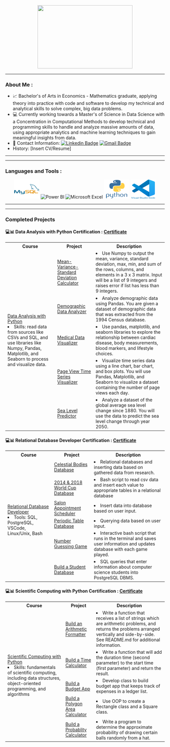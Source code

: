 <!-- header -->

<div id="header" align="center">
  <img src="https://media4.giphy.com/media/v1.Y2lkPTc5MGI3NjExM3RtZnVkb3UyeGp6NjdvMnVnbWhvN3kwaG1jcnR5OXZrY3pucXEyZSZlcD12MV9pbnRlcm5hbF9naWZfYnlfaWQmY3Q9Zw/MeJgB3yMMwIaHmKD4z/giphy.gif" width='300' height="200"/>
</div>

---

<!-- about me -->

### About Me :

- 📈 Bachelor's of Arts in Economics - Mathematics graduate, applying theory into practice with code and software to develop my technical and analytical skills to solve complex, big data problems.
- 💻  Currently working towards a Master's of Science in Data Science with a Concentration in Computational Methods to develop technical and programming skills to handle and analyze massive amounts of data, using appropriate analytics and machine learning techniques to gain meaningful insights from data.
- 👤 Contact Information: [![Linkedin Badge](https://img.shields.io/badge/-LinkedIn-blue?style=flat&logo=Linkedin&logoColor=white)](https://www.linkedin.com/in/danielkims/)   <a href=mailto:“jobsfordaniel1@gmail.com”>![Gmail Badge](https://img.shields.io/badge/email-white?style=flat&logo=gmail&labelColor=white&color=green)</a> 
- History: [Insert CV/Resume]
---
---
<!-- skills section - programming languages -->

### Languages and Tools :
<div id="languages" align="center">
  <img src="https://github.com/devicons/devicon/blob/master/icons/mysql/mysql-original-wordmark.svg" title="MySQL"  alt="MySQL" width="80" height="60"/>
  <img src="https://res.cloudinary.com/hevo/images/f_auto,q_auto/v1655278325/hevo-learn/Power-BI-Power-BI-logo/Power-BI-Power-BI-logo.png?_i=AA" title="Power BI" alt="Power BI" width="80" height="60"/>
  <img src="https://logos-world.net/wp-content/uploads/2022/02/Microsoft-Excel-Symbol.png" title="Microsoft Excel" alt="Microsoft Excel" width="80" height="60"/>
  <img src="https://github.com/devicons/devicon/blob/master/icons/python/python-original-wordmark.svg" title="Python" alt="Python" width="80" height="60"/>
  <img src="https://github.com/devicons/devicon/blob/master/icons/vscode/vscode-original-wordmark.svg" title="VS Code" alt="VS Code" width="80" height="60"/>
</div>

---
---

### Completed Projects 

<!-- projects - descriptions -->
#### 💻📊 Data Analysis with Python Certification : <a href="https://www.freecodecamp.org/certification/DanielKim/data-analysis-with-python-v7">Certificate</a>

<table>
	<tbody>
		<tr>
			<th align="center"> Course </th>
			<th align="center"> Project </th>
			<th align="center"> Description </th>
		</tr>
		<tr>
			<td rowspan="6" align="left"><a href="https://www.freecodecamp.org/learn/data-analysis-with-python/">Data Analysis with Python</a>
				<li>Skills: read data from sources like CSVs and SQL, and use libraries like Numpy, Pandas, Matplotlib, and Seaborn to process and visualize data.
        </li>
      </td>
			<td align="left">
				<a href="https://github.com/danielkimgithub/Mean-Variance-Standard-Deviation-Calculator/tree/main">Mean-Variance-Standard Deviation Calculator
</a>
	    </td>
			<td align="left">
				<li>Use Numpy to output the mean, variance, standard deviation, max, min, and sum of the rows, columns, and elements in a 3 x 3 matrix. Input will be a list of 9 integers and raises error if list has less than 9 integers.</li>
			</td>
		</tr>
    <tr>
			<td align="left">
        <a href="https://github.com/danielkimgithub/Demographic-Data-Analyzer/tree/main">Demographic Data Analyzer</a>
      </td>
			<td align="left">
        <li>Analyze demographic data using Pandas. You are given a dataset of demographic data that was extracted from the 1994 Census database.</li>
			</td>
		</tr>
    <tr>
			<td align="left">
        <a href="https://github.com/danielkimgithub/Medical-Data-Visualizer">Medical Data Visualizer</a>
      </td>
			<td align="left">
        <li>Use pandas, matplotlib, and seaborn libraries to explore the relationship between cardiac disease, body measurements, blood markers, and lifestyle choices.</li>
			</td>
		</tr>
		<tr>
			<td align="left">
        <a href="https://github.com/danielkimgithub/Page-View-Time-Series-Visualizer">Page View Time Series Visualizer</a>
      			</td>
			<td align="left">
        <li>Visualize time series data using a line chart, bar chart, and box plots. You will use Pandas, Matplotlib, and Seaborn to visualize a dataset containing the number of page views each day.</li>
			</td>
		</tr>
		<tr>
			<td align="left">
				<a href="https://github.com/danielkimgithub/Sea-Level-Predictor">Sea Level Predictor</a>
      			</td>
			<td align="left">
        <li>Analyze a dataset of the global average sea level change since 1880. You will use the data to predict the sea level change through year 2050.</li>
			</td>
		</tr>
	</tbody>
</table>


#### 💻📊 Relational Database Developer Certification : <a href="https://www.freecodecamp.org/certification/DanielKim/relational-database-v8">Certificate</a>

<table>
	<tbody>
		<tr>
			<th align="center"> Course </th>
			<th align="center"> Project </th>
			<th align="center"> Description </th>
		</tr>
		<tr>
			<td rowspan="6" align="left"><a href="https://www.freecodecamp.org/learn/relational-database/">Relational Database Developer</a>
				<li>Tools: SQL, PostgreSQL, VSCode, Linux/Unix, Bash 
        </li>
      </td>
			<td align="left">
				<a href="https://github.com/danielkimgithub/dataProjects/tree/main">Celestial Bodies Database</a>
	    </td>
			<td align="left">
				<li>Relational databases and inserting data based on gathered data from research.</li>
			</td>
		</tr>
    <tr>
			<td align="left">
        <a href="https://github.com/danielkimgithub/Build-a-World-Cup-DB">2014 & 2018 World Cup Database</a>
      </td>
			<td align="left">
        <li>Bash script to read csv data and insert each value to appropriate tables in a relational database</li>
			</td>
		</tr>
    <tr>
			<td align="left">
        <a href="https://github.com/danielkimgithub/Build-a-Salon-Appointment-Scheduler">Salon Appointment Scheduler</a>
      </td>
			<td align="left">
        <li>Insert data into database based on user input.</li>
			</td>
		</tr>
		<tr>
			<td align="left">
        <a href="https://github.com/danielkimgithub/Build-a-Periodic-Table-Database">Periodic Table Database</a>
      			</td>
			<td align="left">
        <li>Querying data based on user input.</li>
			</td>
		</tr>
		<tr>
			<td align="left">
				<a href="https://github.com/danielkimgithub/Build-a-Number-Guessing-Game">Number Guessing Game</a>
      			</td>
			<td align="left">
        <li>Interactive bash script that runs in the terminal and saves user information and updates database with each game played.</li>
			</td>
		</tr>
		<tr>
			<td align="left"><a href="https://github.com/danielkimgithub/Building-a-Student-Database">Build a Student Database</a>
			</td>
			<td align="left">
				<li>SQL queries that enter information about computer science students into PostgreSQL DBMS.</li>
			</td>
		</tr>
	</tbody>

</table>

<!-- projects - descriptions -->

#### 💻📊 Scientific Computing with Python Certification : <a href="https://www.freecodecamp.org/certification/DanielKim/scientific-computing-with-python-v7">Certificate</a>

<table>
	<tbody>
		<tr>
			<th align="center"> Course </th>
			<th align="center"> Project </th>
			<th align="center"> Description </th>
		</tr>
		<tr>
			<td rowspan="6" align="left"><a href="https://www.freecodecamp.org/learn/scientific-computing-with-python/">Scientific Computing with Python</a>
				<li>Skills: fundamentals of scientific computing, including data structures, object-oriented programming, and algorithms 
        </li>
      </td>
			<td align="left">
				<a href="https://github.com/danielkimgithub/Build-an-Arithmetic-Formatter-Project">Build an Arithmetic Formatter</a>
	    </td>
			<td align="left">
				<li>Write a function that receives a list of strings which are arithmetic problems, and returns the problems arranged vertically and side-by-side. See README.md for additional information.</li>
			</td>
		</tr>
    <tr>
			<td align="left">
        <a href="https://github.com/danielkimgithub/Time_Calculator_Project">Build a Time Calculator</a>
      </td>
			<td align="left">
        <li>Write a function that will add the duration time (second parameter) to the start time (first parameter) and return the result.</li>
			</td>
		</tr>
    <tr>
			<td align="left">
        <a href="https://github.com/danielkimgithub/Build_A_Budget_App">Build a Budget App</a>
      </td>
			<td align="left">
        <li>Develop class to build budget app that keeps track of expenses in a ledger list.</li>
			</td>
		</tr>
		<tr>
			<td align="left">
        <a href="https://github.com/danielkimgithub/Build-a-Polygon-Area-Calculator-Project/tree/main">Build a Polygon Area Calculator</a>
      			</td>
			<td align="left">
        <li>Use OOP to create a Rectangle class and a Square class.</li>
			</td>
		</tr>
		<tr>
			<td align="left">
				<a href="https://github.com/danielkimgithub/Build-a-Probability-Calculator-Project/tree/main">Build a Probablity Calculator</a>
      			</td>
			<td align="left">
        <li>Write a program to determine the approximate probability of drawing certain balls randomly from a hat.</li>
			</td>
		</tr>
	</tbody>
</table>
